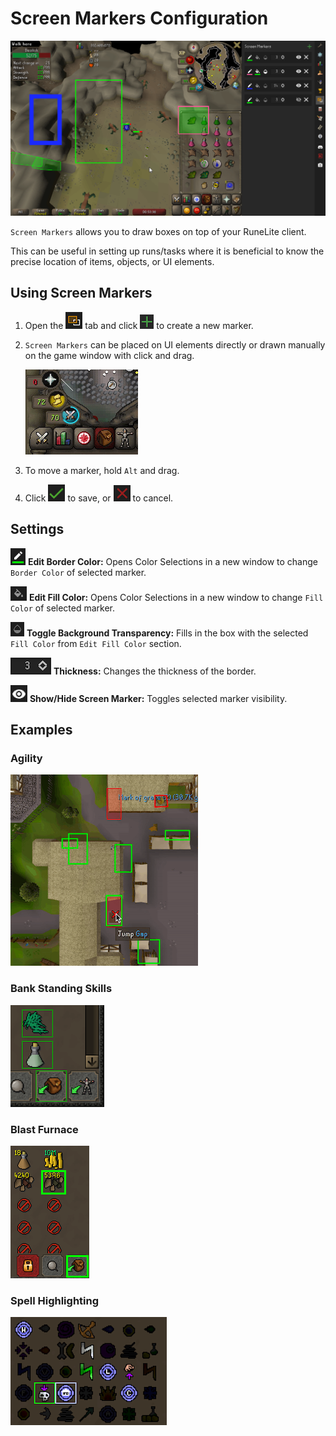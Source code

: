 # Screen Markers Configuration

![](img/screen-markers/screen_markers_example.png)

`Screen Markers` allows you to draw boxes on top of your RuneLite client.

This can be useful in setting up runs/tasks where it is beneficial to know the precise location of items, objects, or UI elements.

## Using Screen Markers

1. Open the ![](img/screen-markers/screen_markers_sidebar_icon.png) tab and click ![](img/screen-markers/screen_markers_new_marker_icon.png) to create a new marker.
2. `Screen Markers` can be placed on UI elements directly or drawn manually on the game window with click and drag.

    ![](img/screen-markers/screen_markers_widget_snapping.gif)

3. To move a marker, hold `Alt` and drag.
4. Click ![](img/screen-markers/screen_markers_confirm_marker_icon.png) to save, or ![](img/screen-markers/screen_markers_cancel_marker_icon.png) to cancel.

## Settings

![Edit Border Color](img/screen-markers/screen_markers_edit_border_icon.png) **Edit Border Color:**
Opens Color Selections in a new window to change `Border Color` of selected marker.

![Edit Fill Color](img/screen-markers/screen_markers_edit_fill_icon.png) **Edit Fill Color:**
Opens Color Selections in a new window to change `Fill Color` of selected marker.

![Toggle Background Transparency](img/screen-markers/screen_markers_background_transparency_icon.png) **Toggle Background Transparency:**
Fills in the box with the selected `Fill Color` from `Edit Fill Color` section.

![Thickness](img/screen-markers/screen_markers_thickness.png) **Thickness:** Changes the thickness of the border.

![Show Screen Marker](img/screen-markers/screen_markers_visibility_icon.png) **Show/Hide Screen Marker:** Toggles selected marker visibility.

## Examples
### Agility
![Agility Markers](img/screen-markers/screen_markers_agility.png)
### Bank Standing Skills
![Bank Standing](img/screen-markers/screen_markers_bank_standing.png)
### Blast Furnace
![Blast Furnace Setup](img/screen-markers/screen_markers_blast_furnace.png)
### Spell Highlighting
![Spell Highlight](img/screen-markers/screen_markers_spells.png)
